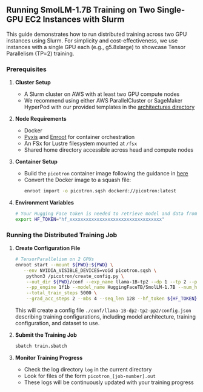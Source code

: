 ## Running SmolLM-1.7B Training on Two Single-GPU EC2 Instances with Slurm

This guide demonstrates how to run distributed training across two GPU instances using Slurm. For simplicity and cost-effectiveness, we use instances with a single GPU each (e.g., g5.8xlarge) to showcase Tensor Parallelism (TP=2) training.

### Prerequisites

1. **Cluster Setup**
   - A Slurm cluster on AWS with at least two GPU compute nodes
   - We recommend using either AWS ParallelCluster or SageMaker HyperPod with our provided templates in the [architectures directory](../../../1.architectures)

2. **Node Requirements**
   - Docker
   - [Pyxis](https://github.com/NVIDIA/pyxis) and [Enroot](https://github.com/NVIDIA/enroot) for container orchestration
   - An FSx for Lustre filesystem mounted at `/fsx`
   - Shared home directory accessible across head and compute nodes

3. **Container Setup**
   - Build the `picotron` container image following the guidance in [here](..)
   - Convert the Docker image to a squash file:
     ```bash
     enroot import -o picotron.sqsh dockerd://picotron:latest
     ```

4. **Environment Variables**
   ```bash
   # Your Hugging Face token is needed to retrieve model and data from HF Hub
   export HF_TOKEN="hf_xxxxxxxxxxxxxxxxxxxxxxxxxxxxxxxxxx"
   ```

### Running the Distributed Training Job

1. **Create Configuration File**
   ```bash
   # TensorParallelism on 2 GPUs
   enroot start --mount ${PWD}:${PWD} \
      --env NVIDIA_VISIBLE_DEVICES=void picotron.sqsh \
       python3 /picotron/create_config.py \
       --out_dir ${PWD}/conf --exp_name llama-1B-tp2 --dp 1 --tp 2 --pp 1  \
       --pp_engine 1f1b --model_name HuggingFaceTB/SmolLM-1.7B --num_hidden_layers 5 \
       --total_train_steps 5000 \
       --grad_acc_steps 2 --mbs 4 --seq_len 128 --hf_token ${HF_TOKEN} 
   ```

   This will create a config file `./conf/llama-1B-dp2-tp2-pp2/config.json` describing training configurations, including model architecture, training configuration, and dataset to use.

2. **Submit the Training Job**
   ```bash
   sbatch train.sbatch
   ```

3. **Monitor Training Progress**
   - Check the log directory `log` in the current directory
   - Look for files of the form `picotron_[job-number].out`
   - These logs will be continuously updated with your training progress

